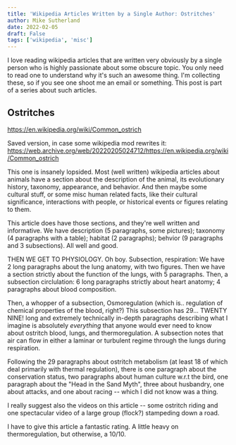 ```yaml
---
title: 'Wikipedia Articles Written by a Single Author: Ostritches'
author: Mike Sutherland
date: 2022-02-05
draft: False
tags: ['wikipedia', 'misc']
---
```

I love reading wikipedia articles that are written very obviously by a single person who is highly passionate about some obscure topic. You only need to read one to understand why it's such an awesome thing. I'm collecting these, so if you see one shoot me an email or something. This post is part of a series about such articles.

## Ostritches

https://en.wikipedia.org/wiki/Common_ostrich

Saved version, in case some wikipedia mod rewrites it: https://web.archive.org/web/20220205024712/https://en.wikipedia.org/wiki/Common_ostrich

This one is insanely lopsided. Most (well written) wikipedia articles about animals have a section about the description of the animal, its evolutionary history, taxonomy, appearance, and behavior. And then maybe some cultural stuff, or some misc human related facts, like their cultural significance, interactions with people, or historical events or figures relating to them.

This article does have those sections, and they're well written and informative. We have description (5 paragraphs, some pictures); taxonomy (4 paragraphs with a table); habitat (2 paragraphs); behvior (9 paragraphs and 3 subsections). All well and good.

THEN WE GET TO PHYSIOLOGY. Oh boy. Subsection, respiration: We have 2 long paragraphs about the lung anatomy, with two figures. Then we have a section strictly about the function of the lungs, with 5 paragraphs. Then, a subsection circlulation: 6 long paragraphs strictly about heart anatomy; 4 paragraphs about blood composition. 

Then, a whopper of a subsection, Osmoregulation (which is.. regulation of chemical properties of the blood, right?) This subsection has 29... TWENTY NINE! long and extremely technically in-depth paragraphs describing what I imagine is absolutely *everything* that anyone would ever need to know about ostritch blood, lungs, and thermoregulation. A subsection notes that air can flow in either a laminar or turbulent regime through the lungs during respiration.

Following the 29 paragraphs about ostritch metabolism (at least 18 of which deal primarily with thermal regulation), there is one paragraph about the conservation status, two paragraphs about human culture w.r.t the bird, one paragraph about the "Head in the Sand Myth", three about husbandry, one about attacks, and one about racing -- which I did not know was a thing.

I really suggest also the videos on this article -- some ostritch riding and one spectacular video of a large group (flock?) stampeding down a road.

I have to give this article a fantastic rating. A little heavy on thermoregulation, but otherwise, a 10/10.